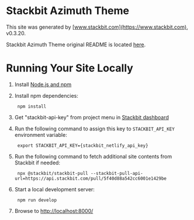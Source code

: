 # Stackbit Azimuth Theme

This site was generated by [www.stackbit.com](https://www.stackbit.com), v0.3.20.

Stackbit Azimuth Theme original README is located [here](./README.theme.md).

# Running Your Site Locally

1. Install [Node.js and npm](https://nodejs.org/en/)

1. Install npm dependencies:

        npm install

1. Get "stackbit-api-key" from project menu in [Stackbit dashboard](https://app.stackbit.com/dashboard)

1. Run the following command to assign this key to `STACKBIT_API_KEY` environment variable:

        export STACKBIT_API_KEY={stackbit_netlify_api_key}

1. Run the following command to fetch additional site contents from Stackbit if needed:

        npx @stackbit/stackbit-pull --stackbit-pull-api-url=https://api.stackbit.com/pull/5f40d88a542cc6001e1429be

1. Start a local development server:

        npm run develop

1. Browse to [http://localhost:8000/](http://localhost:8000/)
